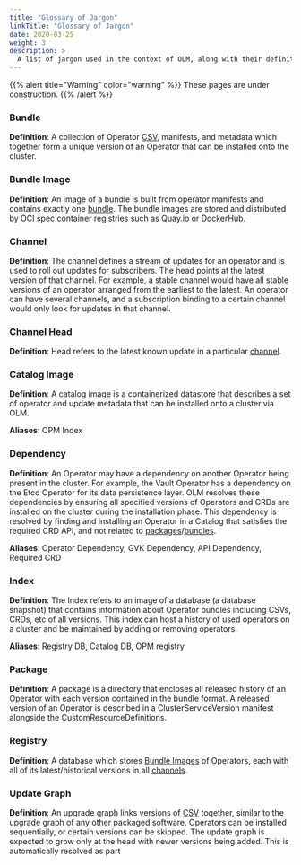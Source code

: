 ```yaml
---
title: "Glossary of Jargon"
linkTitle: "Glossary of Jargon"
date: 2020-03-25
weight: 3
description: >
  A list of jargon used in the context of OLM, along with their definitions.
---
```


{{% alert title="Warning" color="warning" %}}
These pages are under construction. 
{{% /alert %}}


### Bundle

**Definition**: A collection of Operator [CSV](/docs/concepts/customresourcedefinitions/clusterserviceversion/), manifests, and metadata which together form a unique version of an Operator that can be installed onto the cluster. 

### Bundle Image

**Definition**: An image of a bundle is built from operator manifests and contains exactly one [bundle](#bundle). The bundle images are stored and distributed by OCI spec container registries such as Quay.io or DockerHub.

### Channel

**Definition**: The channel defines a stream of updates for an operator and is used to roll out updates for subscribers. The head points at the latest version of that channel. For example, a stable channel would have all stable versions of an operator arranged from the earliest to the latest. An operator can have several channels, and a subscription binding to a certain channel would only look for updates in that channel.

### Channel Head

**Definition**: Head refers to the latest known update in a particular [channel](#channel).

### Catalog Image

**Definition**: A catalog image is a containerized datastore that describes a set of operator and update metadata that can be installed onto a cluster via OLM.

**Aliases**: OPM Index

### Dependency

**Definition**: An Operator may have a dependency on another Operator being present in the cluster. For example, the Vault Operator has a dependency on the Etcd Operator for its data persistence layer. OLM resolves these dependencies by ensuring all specified versions of Operators and CRDs are installed on the cluster during the installation phase. This dependency is resolved by finding and installing an Operator in a Catalog that satisfies the required CRD API, and not related to [packages](#package)/[bundles](#bundle).

**Aliases**: Operator Dependency, GVK Dependency, API Dependency, Required CRD

### Index

**Definition**: The Index refers to an image of a database (a database snapshot) that contains information about Operator bundles including CSVs, CRDs, etc of all versions. This index can host a history of used operators on a cluster and be maintained by adding or removing operators.

**Aliases**: Registry DB, Catalog DB, OPM registry

### Package

**Definition**: A package is a directory that encloses all released history of an Operator with each version contained
 in the bundle format. A released version of an Operator is described in a ClusterServiceVersion manifest alongside the CustomResourceDefinitions.

### Registry

**Definition**: A database which stores [Bundle Images](#bundle-image) of Operators, each with all of its latest/historical versions in all [channels](#channel).

### Update Graph

**Definition**: An upgrade graph links versions of [CSV](/docs/concepts/customresourcedefinitions/clusterserviceversion/) together, similar to the upgrade graph of any other packaged software. Operators can be installed sequentially, or certain versions can be skipped. The update graph is expected to grow only at the head with newer versions being added. This is automatically resolved as part 
